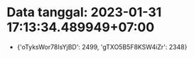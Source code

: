 # Data tanggal: 2023-01-31 17:13:34.489949+07:00

* {'oTyksWor78IsYjBD': 2499, 'gTXO5B5F8KSW4iZr': 2348}
